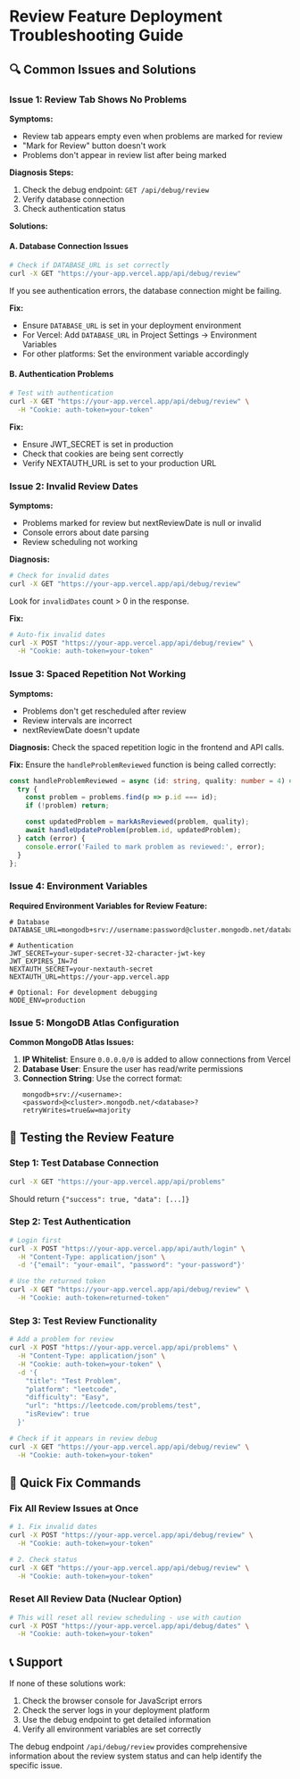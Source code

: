 # Review Feature Deployment Troubleshooting Guide

## 🔍 Common Issues and Solutions

### Issue 1: Review Tab Shows No Problems

**Symptoms:**
- Review tab appears empty even when problems are marked for review
- "Mark for Review" button doesn't work
- Problems don't appear in review list after being marked

**Diagnosis Steps:**
1. Check the debug endpoint: `GET /api/debug/review`
2. Verify database connection
3. Check authentication status

**Solutions:**

#### A. Database Connection Issues
```bash
# Check if DATABASE_URL is set correctly
curl -X GET "https://your-app.vercel.app/api/debug/review"
```

If you see authentication errors, the database connection might be failing.

**Fix:**
- Ensure `DATABASE_URL` is set in your deployment environment
- For Vercel: Add `DATABASE_URL` in Project Settings → Environment Variables
- For other platforms: Set the environment variable accordingly

#### B. Authentication Problems
```bash
# Test with authentication
curl -X GET "https://your-app.vercel.app/api/debug/review" \
  -H "Cookie: auth-token=your-token"
```

**Fix:**
- Ensure JWT_SECRET is set in production
- Check that cookies are being sent correctly
- Verify NEXTAUTH_URL is set to your production URL

### Issue 2: Invalid Review Dates

**Symptoms:**
- Problems marked for review but nextReviewDate is null or invalid
- Console errors about date parsing
- Review scheduling not working

**Diagnosis:**
```bash
# Check for invalid dates
curl -X GET "https://your-app.vercel.app/api/debug/review"
```

Look for `invalidDates` count > 0 in the response.

**Fix:**
```bash
# Auto-fix invalid dates
curl -X POST "https://your-app.vercel.app/api/debug/review" \
  -H "Cookie: auth-token=your-token"
```

### Issue 3: Spaced Repetition Not Working

**Symptoms:**
- Problems don't get rescheduled after review
- Review intervals are incorrect
- nextReviewDate doesn't update

**Diagnosis:**
Check the spaced repetition logic in the frontend and API calls.

**Fix:**
Ensure the `handleProblemReviewed` function is being called correctly:

```typescript
const handleProblemReviewed = async (id: string, quality: number = 4) => {
  try {
    const problem = problems.find(p => p.id === id);
    if (!problem) return;

    const updatedProblem = markAsReviewed(problem, quality);
    await handleUpdateProblem(problem.id, updatedProblem);
  } catch (error) {
    console.error('Failed to mark problem as reviewed:', error);
  }
};
```

### Issue 4: Environment Variables

**Required Environment Variables for Review Feature:**

```env
# Database
DATABASE_URL=mongodb+srv://username:password@cluster.mongodb.net/database

# Authentication
JWT_SECRET=your-super-secret-32-character-jwt-key
JWT_EXPIRES_IN=7d
NEXTAUTH_SECRET=your-nextauth-secret
NEXTAUTH_URL=https://your-app.vercel.app

# Optional: For development debugging
NODE_ENV=production
```

### Issue 5: MongoDB Atlas Configuration

**Common MongoDB Atlas Issues:**

1. **IP Whitelist**: Ensure `0.0.0.0/0` is added to allow connections from Vercel
2. **Database User**: Ensure the user has read/write permissions
3. **Connection String**: Use the correct format:
   ```
   mongodb+srv://<username>:<password>@<cluster>.mongodb.net/<database>?retryWrites=true&w=majority
   ```

## 🧪 Testing the Review Feature

### Step 1: Test Database Connection
```bash
curl -X GET "https://your-app.vercel.app/api/problems"
```
Should return `{"success": true, "data": [...]}`

### Step 2: Test Authentication
```bash
# Login first
curl -X POST "https://your-app.vercel.app/api/auth/login" \
  -H "Content-Type: application/json" \
  -d '{"email": "your-email", "password": "your-password"}'

# Use the returned token
curl -X GET "https://your-app.vercel.app/api/debug/review" \
  -H "Cookie: auth-token=returned-token"
```

### Step 3: Test Review Functionality
```bash
# Add a problem for review
curl -X POST "https://your-app.vercel.app/api/problems" \
  -H "Content-Type: application/json" \
  -H "Cookie: auth-token=your-token" \
  -d '{
    "title": "Test Problem",
    "platform": "leetcode",
    "difficulty": "Easy",
    "url": "https://leetcode.com/problems/test",
    "isReview": true
  }'

# Check if it appears in review debug
curl -X GET "https://your-app.vercel.app/api/debug/review" \
  -H "Cookie: auth-token=your-token"
```

## 🚀 Quick Fix Commands

### Fix All Review Issues at Once
```bash
# 1. Fix invalid dates
curl -X POST "https://your-app.vercel.app/api/debug/review" \
  -H "Cookie: auth-token=your-token"

# 2. Check status
curl -X GET "https://your-app.vercel.app/api/debug/review" \
  -H "Cookie: auth-token=your-token"
```

### Reset All Review Data (Nuclear Option)
```bash
# This will reset all review scheduling - use with caution
curl -X POST "https://your-app.vercel.app/api/debug/dates" \
  -H "Cookie: auth-token=your-token"
```

## 📞 Support

If none of these solutions work:

1. Check the browser console for JavaScript errors
2. Check the server logs in your deployment platform
3. Use the debug endpoint to get detailed information
4. Verify all environment variables are set correctly

The debug endpoint `/api/debug/review` provides comprehensive information about the review system status and can help identify the specific issue.
